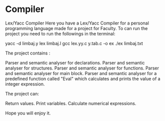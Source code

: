 # Compiler
Lex/Yacc Compiler
Here you have a Lex/Yacc Compiler for a personal programming language made for a project for Faculty.
To can run the project you need to run the followings in the terminal:

  yacc -d limbaj.y
	lex limbaj.l
	gcc lex.yy.c y.tab.c -o ex
	./ex limbaj.txt

The project contains :

  Parser and semantic analyser for declarations.
  Parser and semantic analyser for structures.
  Parser and semantic analyser for functions.
  Parser and semantic analyser for main block.
  Parser and semantic analyser for a predefined function called "Eval" which calculates and prints the value of a integer expression.

The project can:

  Return values.
  Print variables.
  Calculate numerical expressions.
  
Hope you will enjoy it.

